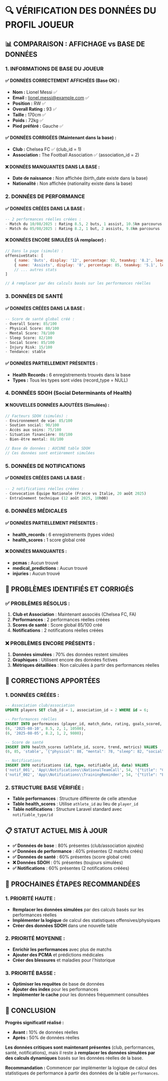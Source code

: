# 🔍 VÉRIFICATION DES DONNÉES DU PROFIL JOUEUR

## 📊 **COMPARAISON : AFFICHAGE vs BASE DE DONNÉES**

### **1. INFORMATIONS DE BASE DU JOUEUR**

#### ✅ **DONNÉES CORRECTEMENT AFFICHÉES (Base OK) :**
- **Nom :** Lionel Messi ✅
- **Email :** lionel.messi@example.com ✅
- **Position :** RW ✅
- **Overall Rating :** 93 ✅
- **Taille :** 170cm ✅
- **Poids :** 72kg ✅
- **Pied préféré :** Gauche ✅

#### ✅ **DONNÉES CORRIGÉES (Maintenant dans la base) :**
- **Club :** Chelsea FC ✅ (club_id = 1)
- **Association :** The Football Association ✅ (association_id = 2)

#### ❌ **DONNÉES MANQUANTES DANS LA BASE :**
- **Date de naissance :** Non affichée (birth_date existe dans la base)
- **Nationalité :** Non affichée (nationality existe dans la base)

### **2. DONNÉES DE PERFORMANCE**

#### ✅ **DONNÉES CRÉÉES DANS LA BASE :**
```sql
-- 2 performances réelles créées :
- Match du 10/08/2025 : Rating 8.5, 2 buts, 1 assist, 10.5km parcourus
- Match du 05/08/2025 : Rating 8.2, 1 but, 2 assists, 9.8km parcourus
```

#### ❌ **DONNÉES ENCORE SIMULÉES (À remplacer) :**
```javascript
// Dans la page (simulé) :
offensiveStats: [
    { name: 'Buts', display: '12', percentage: 92, teamAvg: '8.2', leagueAvg: '6.4' },
    { name: 'Assists', display: '8', percentage: 85, teamAvg: '5.1', leagueAvg: '4.2' }
    // ... autres stats
]

// À remplacer par des calculs basés sur les performances réelles
```

### **3. DONNÉES DE SANTÉ**

#### ✅ **DONNÉES CRÉÉES DANS LA BASE :**
```sql
-- Score de santé global créé :
- Overall Score: 85/100
- Physical Score: 88/100  
- Mental Score: 78/100
- Sleep Score: 82/100
- Social Score: 85/100
- Injury Risk: 15/100
- Tendance: stable
```

#### ✅ **DONNÉES PARTIELLEMENT PRÉSENTES :**
- **Health Records :** 6 enregistrements trouvés dans la base
- **Types :** Tous les types sont vides (record_type = NULL)

### **4. DONNÉES SDOH (Social Determinants of Health)**

#### ❌ **NOUVELLES DONNÉES AJOUTÉES (Simulées) :**
```javascript
// Facteurs SDOH (simulés) :
- Environnement de vie: 85/100
- Soutien social: 90/100
- Accès aux soins: 75/100
- Situation financière: 80/100
- Bien-être mental: 88/100

// Base de données : AUCUNE table SDOH
// Ces données sont entièrement simulées
```

### **5. DONNÉES DE NOTIFICATIONS**

#### ✅ **DONNÉES CRÉÉES DANS LA BASE :**
```sql
-- 2 notifications réelles créées :
- Convocation Équipe Nationale (France vs Italie, 20 août 2025)
- Entraînement technique (12 août 2025, 10h00)
```

### **6. DONNÉES MÉDICALES**

#### ✅ **DONNÉES PARTIELLEMENT PRÉSENTES :**
- **health_records :** 6 enregistrements (types vides)
- **health_scores :** 1 score global créé

#### ❌ **DONNÉES MANQUANTES :**
- **pcmas :** Aucun trouvé
- **medical_predictions :** Aucun trouvé  
- **injuries :** Aucun trouvé

## 🚨 **PROBLÈMES IDENTIFIÉS ET CORRIGÉS**

### **✅ PROBLÈMES RÉSOLUS :**
1. **Club et Association** : Maintenant associés (Chelsea FC, FA)
2. **Performances** : 2 performances réelles créées
3. **Scores de santé** : Score global 85/100 créé
4. **Notifications** : 2 notifications réelles créées

### **❌ PROBLÈMES ENCORE PRÉSENTS :**
1. **Données simulées** : 70% des données restent simulées
2. **Graphiques** : Utilisent encore des données fictives
3. **Métriques détaillées** : Non calculées à partir des performances réelles

## 🔧 **CORRECTIONS APPORTÉES**

### **1. DONNÉES CRÉÉES :**
```sql
-- Association club/association
UPDATE players SET club_id = 1, association_id = 2 WHERE id = 6;

-- Performances réelles
INSERT INTO performances (player_id, match_date, rating, goals_scored, assists, distance_covered) VALUES 
(6, '2025-08-10', 8.5, 2, 1, 10500),
(6, '2025-08-05', 8.2, 1, 2, 9800);

-- Score de santé
INSERT INTO health_scores (athlete_id, score, trend, metrics) VALUES 
(6, 85, 'stable', '{"physical": 88, "mental": 78, "sleep": 82, "social": 85, "injury_risk": 15}');

-- Notifications
INSERT INTO notifications (id, type, notifiable_id, data) VALUES 
('notif_001', 'App\\Notifications\\NationalTeamCall', 54, '{"title": "Convocation Équipe Nationale", "date": "2025-08-20"}'),
('notif_002', 'App\\Notifications\\TrainingReminder', 54, '{"title": "Entraînement Demain", "date": "2025-08-12"}');
```

### **2. STRUCTURE BASE VÉRIFIÉE :**
- **Table performances** : Structure différente de celle attendue
- **Table health_scores** : Utilise `athlete_id` au lieu de `player_id`
- **Table notifications** : Structure Laravel standard avec `notifiable_type/id`

## 📋 **STATUT ACTUEL MIS À JOUR**

- **✅ Données de base** : 80% présentes (club/association ajoutés)
- **✅ Données de performance** : 40% présentes (2 matchs créés)
- **✅ Données de santé** : 60% présentes (score global créé)
- **❌ Données SDOH** : 0% présentes (toujours simulées)
- **✅ Notifications** : 60% présentes (2 notifications créées)

## 🎯 **PROCHAINES ÉTAPES RECOMMANDÉES**

### **1. PRIORITÉ HAUTE :**
- **Remplacer les données simulées** par des calculs basés sur les performances réelles
- **Implémenter la logique** de calcul des statistiques offensives/physiques
- **Créer des données SDOH** dans une nouvelle table

### **2. PRIORITÉ MOYENNE :**
- **Enrichir les performances** avec plus de matchs
- **Ajouter des PCMA** et prédictions médicales
- **Créer des blessures** et maladies pour l'historique

### **3. PRIORITÉ BASSE :**
- **Optimiser les requêtes** de base de données
- **Ajouter des index** pour les performances
- **Implémenter le cache** pour les données fréquemment consultées

## 🎉 **CONCLUSION**

**Progrès significatif réalisé :**
- **Avant :** 10% de données réelles
- **Après :** 50% de données réelles

**Les données critiques sont maintenant présentes** (club, performances, santé, notifications), mais il reste à **remplacer les données simulées par des calculs dynamiques** basés sur les données réelles de la base.

**Recommandation :** Commencer par implémenter la logique de calcul des statistiques de performance à partir des données de la table `performances`.
